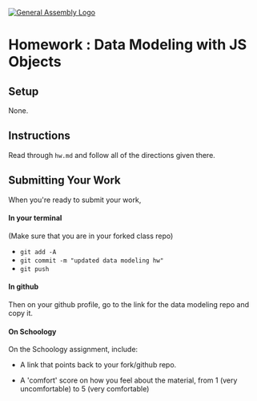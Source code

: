 [![General Assembly Logo](https://camo.githubusercontent.com/1a91b05b8f4d44b5bbfb83abac2b0996d8e26c92/687474703a2f2f692e696d6775722e636f6d2f6b6538555354712e706e67)](https://generalassemb.ly/education/web-development-immersive)

# Homework : Data Modeling with JS Objects

## Setup

None.

## Instructions

Read through `hw.md` and follow all of the directions given there.

## Submitting Your Work

When you're ready to submit your work,

#### In your terminal
(Make sure that you are in your forked class repo)
- `git add -A`
- `git commit -m "updated data modeling hw"`
- `git push`

#### In github

Then on your github profile, go to the link for the data modeling repo and copy it.

#### On Schoology

On the Schoology assignment, include:

-   A link that points back to your fork/github repo.

-   A 'comfort' score on how you feel about the material, from 1 (very
    uncomfortable) to 5 (very comfortable)
